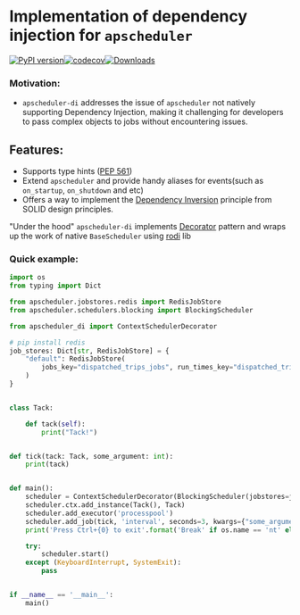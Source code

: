 # Implementation of dependency injection for `apscheduler`
[![PyPI version](https://img.shields.io/pypi/v/apscheduler-di.svg)](https://pypi.org/project/apscheduler-di/)[![codecov](https://codecov.io/gh/GLEF1X/apscheduler-di/branch/master/graph/badge.svg?token=X71JFESNL5)](https://codecov.io/gh/GLEF1X/apscheduler-di)[![Downloads](https://pepy.tech/badge/apscheduler-di/week)](https://pepy.tech/project/apscheduler-di)

### Motivation:

* `apscheduler-di` addresses the issue of `apscheduler` not natively supporting Dependency Injection, making it challenging for developers to pass complex objects to jobs without encountering issues.

## Features:

* Supports type hints ([PEP 561](https://www.python.org/dev/peps/pep-0561/))
* Extend `apscheduler` and provide handy aliases for events(such as `on_startup`, `on_shutdown` and
  etc)
* Offers a way to implement the [Dependency Inversion](https://en.wikipedia.org/wiki/Dependency_inversion_principle) principle from SOLID design principles.

"Under the hood" `apscheduler-di`
implements [Decorator](https://en.wikipedia.org/wiki/Decorator_pattern) pattern and wraps up the
work of native `BaseScheduler` using [rodi](https://github.com/Neoteroi/rodi) lib

### Quick example:

```python
import os
from typing import Dict

from apscheduler.jobstores.redis import RedisJobStore
from apscheduler.schedulers.blocking import BlockingScheduler

from apscheduler_di import ContextSchedulerDecorator

# pip install redis
job_stores: Dict[str, RedisJobStore] = {
    "default": RedisJobStore(
        jobs_key="dispatched_trips_jobs", run_times_key="dispatched_trips_running"
    )
}


class Tack:

    def tack(self):
        print("Tack!")


def tick(tack: Tack, some_argument: int):
    print(tack)


def main():
    scheduler = ContextSchedulerDecorator(BlockingScheduler(jobstores=job_stores))
    scheduler.ctx.add_instance(Tack(), Tack)
    scheduler.add_executor('processpool')
    scheduler.add_job(tick, 'interval', seconds=3, kwargs={"some_argument": 5})
    print('Press Ctrl+{0} to exit'.format('Break' if os.name == 'nt' else 'C'))

    try:
        scheduler.start()
    except (KeyboardInterrupt, SystemExit):
        pass


if __name__ == '__main__':
    main()

```
